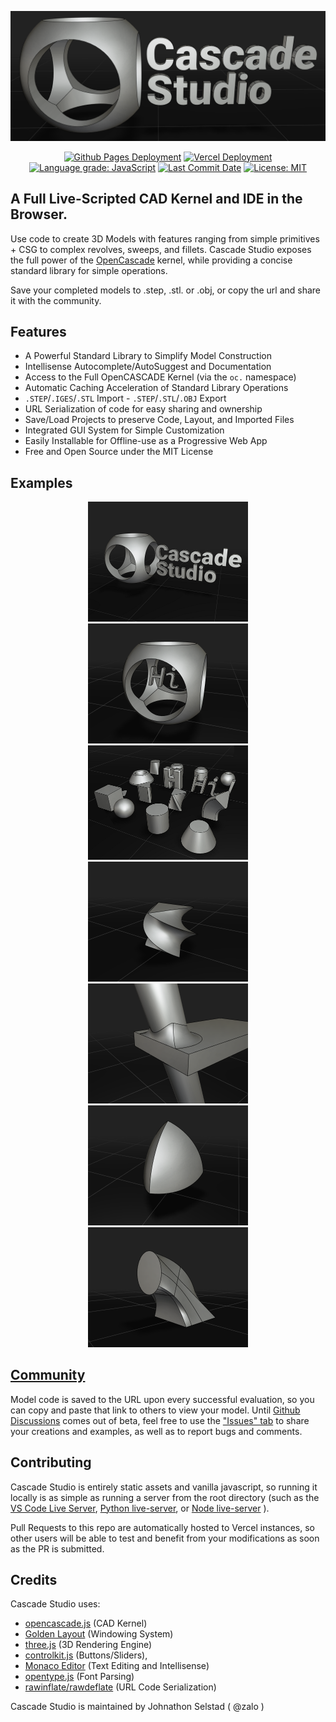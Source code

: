 <p align="center">
  <a href="https://zalo.github.io/CascadeStudio/"><img src="./icon/CascadeStudioBanner-1257x519.png" href></a>
</p>
<p align="center">
  <a href="https://github.com/zalo/CascadeStudio/deployments/activity_log?environment=github-pages">
      <img src="https://img.shields.io/github/deployments/zalo/CascadeStudio/github-pages?label=Github%20Pages%20Deployment" title="Github Pages Deployment"></a>
  <a href="https://github.com/zalo/CascadeStudio/deployments/activity_log?environment=Production">
      <img src="https://img.shields.io/github/deployments/zalo/CascadeStudio/Production?label=Vercel%20Deployment" title="Vercel Deployment"></a>
  <a href="https://lgtm.com/projects/g/zalo/CascadeStudio/context:javascript">
      <img alt="Language grade: JavaScript" src="https://img.shields.io/lgtm/grade/javascript/g/zalo/CascadeStudio.svg?logo=lgtm&logoWidth=18"/></a>
  <a href="https://github.com/zalo/CascadeStudio/commits/master">
      <img src="https://img.shields.io/github/last-commit/zalo/CascadeStudio" title="Last Commit Date"></a>
  <a href="https://github.com/zalo/CascadeStudio/blob/master/LICENSE">
      <img src="https://img.shields.io/badge/license-MIT-brightgreen" title="License: MIT"></a>
</p>

## A Full Live-Scripted CAD Kernel and IDE in the Browser.

Use code to create 3D Models with features ranging from simple primitives + CSG to complex revolves, sweeps, and fillets.  Cascade Studio exposes the full power of the [OpenCascade](http://opencascade.com/) kernel, while providing a concise standard library for simple operations.

Save your completed models to .step, .stl. or .obj, or copy the url and share it with the community.

## Features
 - A Powerful Standard Library to Simplify Model Construction
 - Intellisense Autocomplete/AutoSuggest and Documentation
 - Access to the Full OpenCASCADE Kernel (via the `oc.` namespace)
 - Automatic Caching Acceleration of Standard Library Operations
 - `.STEP`/`.IGES`/`.STL` Import - `.STEP`/`.STL`/`.OBJ` Export
 - URL Serialization of code for easy sharing and ownership
 - Save/Load Projects to preserve Code, Layout, and Imported Files
 - Integrated GUI System for Simple Customization
 - Easily Installable for Offline-use as a Progressive Web App
 - Free and Open Source under the MIT License

## Examples

<p align="center">
  <a title="Logo Example" href="https://zalo.github.io/CascadeStudio/?code=lZDBasMwDIbveQqRSz3QitMshTF2ap4gyWFr6MFNVGowcUkc2N5%2BUjuW0HWM6mBs%2F%2Fq%2FH8lRgKN3VJjWjgO8QulsS72KLx8xQqoBYSXHk354iSLHjuF0pJ5Aih3nh8pEFbH5dLZjxlbEW7X5blBTsCRohNCPdEV5F0rhgwmkao0J6h3CM%2Ff%2BQ7nCvM0xDLkDE1W96QZ3dj5mGQJrmdhzezjw5F1D6rIQhPonD6cJput29wuY6AlY0UdIcxVvzNCYlmT5a1aXCYcuCr%2F3wS8EcMO%2FmvvLMLbWx%2FCH%2Fws%3D&gui=q1ZKzs8tyM9LzSvxS8xNVbJSSk4sTk5MSQ3LTC1X0lHyTS3OCEotVrIy0DOE84IS89KBSqMN9AwMdYxidZSCElMyS4GKjA1gbJgSIwMdEwOgCufE5IxUeyWrkqLS1FoA"><img src="./icon/Logo.png" width="256"></a>
  <a title="Default Example" href="https://zalo.github.io/CascadeStudio/?code=lZE%2Fa8MwEMV3f4qLJxVU7ObPUEqGkgydEw9tQgbHOlsCRSqSTJpvX0m2axMKpcIYWXf6ved3WQYbg6VDKGEvBUMDVy4qDlchJVRaOaMlOI5gSiZaC7qOX9VNCuW7bSLRAdcSd1193WNI2h2kFBY5UJiH1zJ%2FeEmSbKr5ydH4jWJQcIMImwHse7S1QjVez%2Bi24SBcFLPdlbDW%2FX2yCuBQHHwdQvG3NfDJ6DmYyyk40%2BId5SNQdtp5r%2BSY0yeanyg8%2B94%2FKHeY9ynGQ%2F6BCWHt27MzZeVi8GM%2BtdGXeNRlkBSmVFb2VsE%2FqyCzFXXtq6pC0gVH4fjji45%2FOm4Pp0H4lTE%2FotoIVEzeoPHzcXEgOupeBGMSZ1Phx%2FkqSi%2BDdIFfbrEl6ZuYpR75DQ%3D%3D&gui=q1ZKzs8tyM9LzSvxS8xNVbJSSk4sTk5MSQ3LTC1X0lHyTS3OCEotVrIy0DOE84IS89KBSqMN9AwMdYxidZSCElMyS4GKjA1gbJgSIwMdE4PYWgA%3D"><img src="./icon/Default.png" width="256"></a>
  <a title="General Overview Example" href="https://zalo.github.io/CascadeStudio/?code=lVbbbuM2EH33V0z9RCey40uyTZPNQzbZTRdYoIvYRS%2BGH2iJsthIpEBSvrTIv3eGlGzZG3RR52JZnsuZmTOHuriAWSYt4C8HW%2FA8hyf8J8wOElFoZZ3hTqoVZHoDTkNlBVhdCNApuEwAX3OZ82UuIK1U7CR6dDoXFzDNZSLMDTwYwZ3wwWVRopn1X6AvdxBzBUtBMROKzZO%2FKuug5IYXwgljmySFTkTeyYUDB3d1aNb9SnbdCEYRDAeX%2BD748ap3G7K%2FCBdnN3CvQCqMlPIYAWoDieEbqmb8CDbjJQFTCcSVWQvrE3jLO1BiUwdh8%2F5oeOai%2FvWZW%2FQGnyQ2x7HxmesNOnD8%2BiKVmGk2h%2F%2FtAOQA33f4qBLmTCXQCnEyqpZA16Xcwdw7YAM%2B6G2790bEjqtVlXMDpZG2gI10GfUWx%2Fl7BH9Evg9%2FwqMshLJ%2BihQJw7DxMILwh4gi6DQppmUmjDiasL9DQ7OliGUqcayGJ7IKwWaGK5ujLZsPo2FETVpEdRhGn3q9aB%2F9YZdLdcKg5l4Az%2BvYHnkm5Cpz3rmxwpDfgn7QShw3Zq3zNdHPYAv%2F1jIJwROZpsIQU5wufYaldk4XPqcMeTAUG135sSH5rlrgG%2FqxqRAw02XPf0HUOth83OIgEwRTXxAaTz6ea0zLYY0zI8ZKGh5OxDvWxszHgjmWx0Z9qtDXumhheNYOa0zeSrPBkBjeOBnjqu%2Badh6GFrrpy3YbaUNfjwOyJ%2BF%2BwzgeSS80OoLLK2r3HsNXWWLm6UaI8pvyyNnbkVFdz4dpibNDfniCDBdRTRS8GE0i3MNoMlwgZ1KeW9Fmy3MY401zYeFjshI28llsIDdtDKJY6sp5UTmUe7%2BVtlUim49CdvgJu1pHZC32%2BvWmqZPNUR%2BwEf136IS4vSwt2iB%2FSVMr3A3uWO7Zh8NFDiHxYue3h5YYlrsTcAn2n6tYNFEatUY5lbTOqJteIqV60Rv7IsFWxWGitFveMyRnM7F1k0fW%2FRl1c%2FKOhJMY3H3WSG%2FdpTkOxsczDB6HnZk8%2BluQGtwGjktdidmuJHVVgSf7FPKHVhJiRxfLtTrnttteSa93BnXa1%2FFkZPKWWvSvqNmkR6MIf9p9%2FaJT7Opn0vlSh9bWJFPAjeE7UiRPBDoM8JiBGLFKVWkUD8SDO%2B977%2BNRMDY%2FIfcJljFBeZAmzgW7jsALcq%2B9e0HCkY26Uklfp%2BkRFEHUBK32M2eoVpJEyPe00HTGZnrt9SdIRwjoOQ3sROAQ3yV1F6GN2yAeMl6kJKD3ZYlLznE5%2B4lYGZSkmFZA%2FyeoIHEhhM%2F7vbRk36R%2B9OopkLXIm%2BkTTKulpzkFx%2BOKDohwYtUkctysmmNsr6GI8z63%2BgZ%2BVah%2BrOeX2E%2FZBkFkvbePFRzOAQDbny8IeL6vwfNxMqyHh2vaWYQnBzqSoSrDs80Sh9BAramzQn7iE4pDGMo%2FUQhud7SkZc53h8P4M2K9g%2BFtB00Y3d3hx%2F718BYv3kN4P7%2BDy2Hvn3A21Gbbxmxbm22PzOglU7ZP8b5GN8iFWrmsZXXSmW0EO9KjqHaYNyEW%2BAzR2L%2Fur5pvz8%2FDt6%2Bd186%2F&gui=dYwxC8IwEEb%2Fy80hJDVFyOLgrEgQF3E40sMEaSpJioP4342BWkHd7vG9d3ewQ38dAoW8xZ5Ag8VksaODpxsw2FByhhJoweWbDIZzUY%2BCC8maE4M1Wkcr0DmOxMBg58eSLBSX7YRT0wimREn2zttLoFQ8%2BUHza8UkX7bFzNXIP5YdRuzrWq9%2FBmWKs%2FWiL%2FPxBA%3D%3D"><img src="./icon/Variety.png"  width="256"></a>
  <a title="Rotated Extrusion Example" href="https://zalo.github.io/CascadeStudio/?code=VY2xCsMwDER3f4VGGxRw0roNhIzpXEo3kyFgYQwmhkSlzd9XeIsGoTvpnjIx8DftfLy3tKwxE4zwKrwwhenH2yeQViD1LPmIZdXeN51DaFppdkbwZ2URLnUWIWkyCDXuZNH11gxKPVLOxFOItOvzazkRRItwR7gKCG%2FYC6vabjbDHw%3D%3D&gui=q1ZKzs8tyM9LzSvxS8xNVbJSSk4sTk5MSQ3LTC1X0lHyTS3OCEotVrIy0DOE84IS89KBSqMN9AwMdYxidZRCMnNKlKx0DS0gTJi8rpGBjpEBUN4tMycntcReyaqkqDS1FgA%3D"><img src="./icon/RotatedExtrusion.png" width="256"></a>
  <a title="Fillet Example" href="https://zalo.github.io/CascadeStudio/?code=RZHNTsMwEITveYpRT65kSNKKQ4UQEhU8AJQDqnrIz7YxJHbluH9CvDu7TgM5JM7ufjOTTZpi6akIhNAQqktrbE0eha1joXSFr%2BPbpzNWSl3SUkAwbUC8HvDWGkEANVlxeaKRQeNmJvdZNr2PQOnOGIGVL2zfsqdaZzyskWfZRuPJnRWfNO5iSSP4A02v%2FJjsg%2FlXFyQwGzKfa2Elj8byOqSEnmXZH%2By6cjR%2Ft8ZZRJgz6X%2FhDQ8nZquWDVVf3FKTF9My%2FTgZk3wnwqUphkZcUHD7uJ7SheA6UL2jHm4be8YG8j1VQRxLCieiuEL0TbGnPqoNUs%2BCKYmpsdBYL3Q%2Blzw%2FScJ2K0ZEmAVrU7G%2BWkTPfD5FVYg0XBkKY4lzXFCbvij5o3bCit12iCtI5w49oXFH8jwAecaRIffwh3E0dNo7H25%2FAQ%3D%3D&gui=q1ZKzs8tyM9LzSvxS8xNVbJSSk4sTk5MSQ3LTC1X0lHyTS3OCEotVrIy0DOE84IS89KBSqMN9AwMdYxidZRCMnNKlKx0jQwgTJg8SMDIACjvlpmTk1pir2RVUlSaqqPknJickQrl1QIA"><img src="./icon/Fillet.png" width="256"></a>
  <a title="Reuleaux Tetrahedron Example" href="https://zalo.github.io/CascadeStudio/?code=nZE9T8NADIb3%2FIp3vEgXLh%2BtQEJMTAwstFvV4ZS6TaToAj4n8PMxSUUYKFI5yYMt63mfk53DI5MXwrEfGPG1IaYIL5CGMBJLW2vfH%2BHBdBo6zxAS9g0duA9JR4KxwAM2te%2FI3K4ttuxD7BRpdigskFtkpnDPXpqb%2BMZiyjTdW2ymKLOM71yV6rufmeUlZvZ%2FZnXRU3mT6%2FXM1V%2FM7Gpm4hyeghBHqucbzLtxSmMaOvLDx3a5gMZ%2F77d9MLtRM8dSq9Ja7c%2FMSRE%2BHBZFvThjbOm9Dafkh3huc7vO1fKll%2FOgsF99UeoPf1FQ708%3D&gui=q1ZKzs8tyM9LzSvxS8xNVbJSSk4sTk5MSQ3LTC1X0lHyTS3OCEotVrIy0DOE84IS89KBSqMN9AwMdYxidZSCElMyS4GKjA1gbJgSIwMdEwOgCrfMnJzUEnslq7TEnOLUWgA%3D"><img src="./icon/Reuleaux.png" width="256"></a>
  <a title="Loft Example" href="https://zalo.github.io/CascadeStudio/?code=fZE9C8IwEIb3%2ForDKULEVu0gIg6uDiJuwSHGqy2GniQRFPG%2FmzRa%2FMIMubyXu%2FcJF40OCqkwgyn8XUvSlz3VTIjeIOfQbOmGg4B3GQ4PESuj8FfOnLA7SfSDOPDEtZG11dIhEykP1aPgsSLXpDLfGF1H3uP1AT7dy1rim0o%2Fid0X5vCLmac8%2F80c%2BzivjNLIAqH1Svp9WFDhQIIlXe3AlvKI4EpDp33pI4IyZC1YVK6i2iZVAWxeojps6cw6oXfWeRpeGy8mmj%2FgcTAxDNuRwe0O&gui=q1ZKzs8tyM9LzSvxS8xNVbJSSk4sTk5MSQ3LTC1X0lHyTS3OCEotVrIy0DOE84IS89KBSqMN9AwMdYxidZRCMnNKlKx0DS0gTJi8rpGBjpEBUN4tMycntcReyaqkqDRVR8knPw3GqQUA"><img src="./icon/Loft.png" width="256"></a>
</p>

## [Community](https://github.com/zalo/CascadeStudio/issues)

Model code is saved to the URL upon every successful evaluation, so you can copy and paste that link to others to view your model.  Until [Github Discussions](https://github.blog/2020-05-06-new-from-satellite-2020-github-codespaces-github-discussions-securing-code-in-private-repositories-and-more/#discussions) comes out of beta, feel free to use the ["Issues" tab](https://github.com/zalo/CascadeStudio/issues) to share your creations and examples, as well as to report bugs and comments.

## Contributing

Cascade Studio is entirely static assets and vanilla javascript, so running it locally is as simple as running a server from the root directory (such as the [VS Code Live Server](https://github.com/ritwickdey/vscode-live-server), [Python live-server](https://pypi.org/project/live-server/), or [Node live-server](https://www.npmjs.com/package/live-server) ).

Pull Requests to this repo are automatically hosted to Vercel instances, so other users will be able to test and benefit from your modifications as soon as the PR is submitted.

## Credits

Cascade Studio uses:

 - [opencascade.js](https://github.com/donalffons/opencascade.js) (CAD Kernel)
 - [Golden Layout](https://github.com/golden-layout/golden-layout) (Windowing System)
 - [three.js](https://github.com/mrdoob/three.js/) (3D Rendering Engine)
 - [controlkit.js](https://github.com/automat/controlkit.js) (Buttons/Sliders),
 - [Monaco Editor](https://github.com/microsoft/monaco-editor) (Text Editing and Intellisense)
 - [opentype.js](https://github.com/opentypejs/opentype.js) (Font Parsing)
 - [rawinflate/rawdeflate](https://github.com/dankogai/js-deflate) (URL Code Serialization)

Cascade Studio is maintained by Johnathon Selstad ( @zalo )
